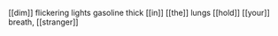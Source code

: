 [[dim]] flickering lights
gasoline thick [[in]] [[the]] lungs
[[hold]] [[your]] breath, [[stranger]]